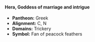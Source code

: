 #### Hera, Goddess of marriage and intrigue
- **Pantheon:** Greek
- **Alignment:** C, N
- **Domains:** Trickery
- **Symbol:** Fan of peacock feathers
